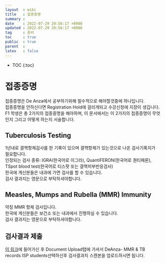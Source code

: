 ```yaml
---
layout  : wiki
title   : 접종증명
summary : 
date    : 2022-07-29 20:56:17 +0900
updated : 2022-07-29 20:56:17 +0900
tag     : 준비
toc     : true
public  : true
parent  : 
latex   : false
---
```

* TOC
{:toc}

# 접종증명
접종증명은 De Anza에서 공부하기위해 필수적으로 해야할것중에 하나입니다.  
접종증명을 안하신다면 Registration Hold에 걸리게되고 수강신청에 지장이 생깁니다.  
F1 학생은 총 2가지의 접종증명을 해야하며, 이 문서에서는 이 2가지의 접종증명이 무엇인지 그리고 어떻게 하는지 서술합니다.  

## Tuberculosis Testing
1년내로 결핵항체검사를 한 기록이 있으며 결핵항체가 있는것으로 나온 검사기록지가 필요합니다.  
인정되는 검사 종류: IGRA(한국어로 이그라), QuantiFERON(한국어로 퀀티페론), TSpot blood test(한국어로 티스팟 또는 결핵피부반응검사)  
한국에 계신분들은 내과에 가면 검사를 할 수 있습니다.  
검사 결과지는 영문으로 부탁하셔야합니다.


## Measles, Mumps and Rubella (MMR) Immunity
약칭 MMR 항체 검사입니다.  
한국에 계신분들은 보건소 또는 내과에서 진행하실 수 있습니다.  
검사 결과지는 영문으로 부탁하셔야합니다.

## 검사결과 제출
[이 링크](https://deanza.studenthealthportal.com/)에 들어가신 후 Document Upload탭에 가셔서 DeAnza- MMR & TB records ISP students선택하신후 검사결과지 스캔본을 업로드하시면 됩니다.
